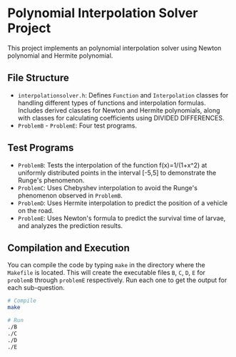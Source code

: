 # Polynomial Interpolation Solver Project

This project implements an polynomial interpolation solver using Newton polynomial and Hermite polynomial. 

## File Structure

- `interpolationsolver.h`: Defines `Function` and `Interpolation` classes for handling different types of functions and interpolation formulas. Includes derived classes for Newton and Hermite polynomials, along with classes for calculating coefficients using DIVIDED DIFFERENCES.
- `ProblemB` - `ProblemE`: Four test programs.

## Test Programs

- `ProblemB`: Tests the interpolation of the function f(x)=1/(1+x^2) at uniformly distributed points in the interval [-5,5] to demonstrate the Runge's phenomenon.
- `ProblemC`: Uses Chebyshev interpolation to avoid the Runge's phenomenon observed in `ProblemB`.
- `ProblemD`: Uses Hermite interpolation to predict the position of a vehicle on the road.
- `ProblemE`: Uses Newton's formula to predict the survival time of larvae, and analyzes the prediction results.

## Compilation and Execution

You can compile the code by typing `make` in the directory where the `Makefile` is located. This will create the executable files `B`, `C`, `D`, `E` for `problemB` through `problemE` respectively. Run each one to get the output for each sub-question.

```bash
# Compile
make

# Run
./B
./C
./D
./E
